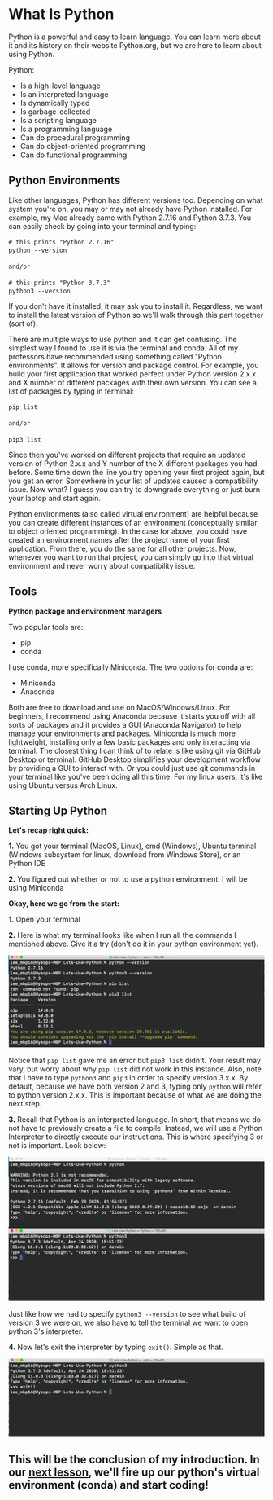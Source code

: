 # What Is Python

Python is a powerful and easy to learn language. You can learn more about it and its history on their website Python.org, but we are here to learn about using Python.

Python:
  - Is a high-level language
  - Is an interpreted language
  - Is dynamically typed
  - Is garbage-collected
  - Is a scripting language
  - Is a programming language
  - Can do procedural programming
  - Can do object-oriented programming
  - Can do functional programming

## Python Environments

Like other languages, Python has different versions too. Depending on what system you're on, you may or may not already have Python installed. For example, my Mac already came with Python 2.7.16 and Python 3.7.3. You can easily check by going into your terminal and typing:
```
# this prints "Python 2.7.16"
python --version

and/or

# this prints "Python 3.7.3"
python3 --version
```
If you don't have it installed, it may ask you to install it. Regardless, we want to install the latest version of Python so we'll walk through this part together (sort of).

There are multiple ways to use python and it can get confusing. The simplest way I found to use it is via the terminal and conda. All of my professors have recommended using something called "Python environments". It allows for version and package control. For example, you build your first application that worked perfect under Python version 2.x.x and X number of different packages with their own version. You can see a list of packages by typing in terminal:
```
pip list

and/or

pip3 list
```
Since then you've worked on different projects that require an updated version of Python 2.x.x and Y number of the X different packages you had before. Some time down the line you try opening your first project again, but you get an error. Somewhere in your list of updates caused a compatibility issue. Now what? I guess you can try to downgrade everything or just burn your laptop and start again.

Python environments (also called virtual environment) are helpful because you can create different instances of an environment (conceptually similar to object oriented programming). In the case for above, you could have created an environment names after the project name of your first application. From there, you do the same for all other projects. Now, whenever you want to run that project, you can simply go into that virtual environment and never worry about compatibility issue.

## Tools

**Python package and environment managers**

Two popular tools are:
  - pip
  - conda

I use conda, more specifically Miniconda. The two options for conda are:
  - Miniconda
  - Anaconda

Both are free to download and use on MacOS/Windows/Linux. For beginners, I recommend using Anaconda because it starts you off with all sorts of packages and it provides a GUI (Anaconda Navigator) to help manage your environments and packages. Miniconda is much more lightweight, installing only a few basic packages and only interacting via terminal. The closest thing I can think of to relate is like using git via GitHub Desktop or terminal. GitHub Desktop simplifies your development workflow by providing a GUI to interact with. Or you could just use git commands in your terminal like you've been doing all this time. For my linux users, it's like using Ubuntu versus Arch Linux.

## Starting Up Python

**Let's recap right quick:**

  **1.** You got your terminal (MacOS, Linux), cmd (Windows), Ubuntu terminal (Windows subsystem for linux, download from Windows Store), or an Python IDE

  **2.** You figured out whether or not to use a python environment. I will be using Miniconda


**Okay, here we go from the start:**

  **1.** Open your terminal

  **2.** Here is what my terminal looks like when I run all the commands I mentioned above. Give it a try (don't do it in your python environment yet).

![](Images/start1.png)

Notice that `pip list` gave me an error but `pip3 list` didn't. Your result may vary, but worry about why `pip list` did not work in this instance. Also, note that I have to type `python3` and `pip3` in order to specify version 3.x.x. By default, because we have both version 2 and 3, typing only `python` will refer to python version 2.x.x. This is important because of what we are doing the next step.

  **3.** Recall that Python is an interpreted language. In short, that means we do not have to previously create a file to compile. Instead, we will use a Python Interpreter to directly execute our instructions. This is where specifying 3 or not is important. Look below:

![](Images/2vs3.png)

Just like how we had to specify `python3 --version` to see what build of version 3 we were on, we also have to tell the terminal we want to open python 3's interpreter.

  **4.** Now let's exit the interpreter by typing `exit()`. Simple as that.

![](Images/exit.png)


## This will be the conclusion of my introduction. In our [next lesson](../Python%20Interpreter/Using_Python.md), we'll fire up our python's virtual environment (conda) and start coding!
